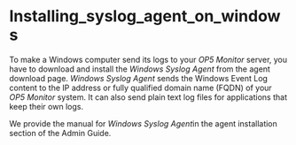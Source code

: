 # Installing\_syslog\_agent\_on\_windows

To make a Windows computer send its logs to your *OP5 Monitor* server, you have to download and install the *Windows Syslog Agent* from the agent download page. *Windows Syslog Agent* sends the Windows Event Log content to the IP address or fully qualified domain name (FQDN) of your *OP5 Monitor* system. It can also send plain text log files for applications that keep their own logs.

We provide the manual for *Windows Syslog Agent*in the agent installation section of the Admin Guide.
